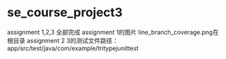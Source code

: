 # se_course_project3

assignment 1,2,3 全部完成
assignment 1的图片 line_branch_coverage.png在根目录
assignment 2 3的测试文件路径：app/src/test/java/com/example/tritypejunittest

